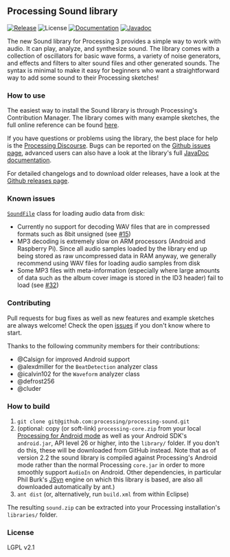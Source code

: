 ## Processing Sound library

[![Release](https://img.shields.io/github/v/release/processing/processing-sound?sort=semver)](https://github.com/processing/processing-sound/releases) ![License](https://img.shields.io/github/license/processing/processing-sound) [![Documentation](https://img.shields.io/badge/Docs-processing.org-black)](https://www.processing.org/reference/libraries/sound/) [![Javadoc](https://img.shields.io/badge/Docs-Javadoc-lightgray)](https://processing.github.io/processing-sound/)

The new Sound library for Processing 3 provides a simple way to work with audio. It can play, analyze, and synthesize sound. The library comes with a collection of oscillators for basic wave forms, a variety of noise generators, and effects and filters to alter sound files and other generated sounds. The syntax is minimal to make it easy for beginners who want a straightforward way to add some sound to their Processing sketches!

### How to use

The easiest way to install the Sound library is through Processing's Contribution Manager. The library comes with many example sketches, the full online reference can be found [here](https://www.processing.org/reference/libraries/sound/).

If you have questions or problems using the library, the best place for help is the [Processing Discourse](https://discourse.processing.org/). Bugs can be reported on the [Github issues page](https://github.com/processing/processing-sound/issues), advanced users can also have a look at the library's full [JavaDoc documentation](https://processing.github.io/processing-sound/index.html?processing/sound/package-summary.html).

For detailed changelogs and to download older releases, have a look at the [Github releases page](https://github.com/processing/processing-sound/releases).

### Known issues

[`SoundFile`](https://processing.org/reference/libraries/sound/SoundFile.html) class for loading audio data from disk:
* Currently no support for decoding WAV files that are in compressed formats such as 8bit unsigned (see [#15](/../../issues/15))
* MP3 decoding is extremely slow on ARM processors (Android and Raspberry Pi). Since all audio samples loaded by the library end up being stored as raw uncompressed data in RAM anyway, we generally recommend using WAV files for loading audio samples from disk
* Some MP3 files with meta-information (especially where large amounts of data such as the album cover image is stored in the ID3 header) fail to load (see [#32](/../../issues/32))

### Contributing

Pull requests for bug fixes as well as new features and example sketches are always welcome! Check the open [issues](https://github.com/processing/processing-sound/issues) if you don't know where to start.

Thanks to the following community members for their contributions:

* @Calsign for improved Android support
* @alexdmiller for the `BeatDetection` analyzer class
* @icalvin102 for the `Waveform` analyzer class
* @defrost256
* @cluder

### How to build

1. `git clone git@github.com:processing/processing-sound.git`
2. (optional: copy (or soft-link) `processing-core.zip` from your local [Processing for Android mode](https://github.com/processing/processing-android/releases/tag/latest) as well as your Android SDK's `android.jar`, API level 26 or higher, into the `library/` folder. If you don't do this, these will be downloaded from GitHub instead. Note that as of version 2.2 the sound library is compiled against Processing's Android mode rather than the normal Processing `core.jar` in order to more smoothly support `AudioIn` on Android. Other dependencies, in particular Phil Burk's [JSyn](http://www.softsynth.com/jsyn/) engine on which this library is based, are also all downloaded automatically by ant.)
3. `ant dist` (or, alternatively, run `build.xml` from within Eclipse)

The resulting `sound.zip` can be extracted into your Processing installation's `libraries/` folder.

### License

LGPL v2.1
